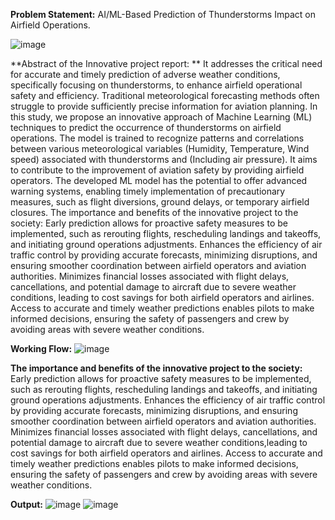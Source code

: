 **Problem Statement:**
AI/ML-Based Prediction of Thunderstorms Impact on Airfield Operations.

![image](https://github.com/mdabucse/Thunderstorm-Prediction-Project/assets/131733014/41c9d25c-545f-411f-9d81-2ea4810c3bad)

**Abstract of the Innovative project report: **
It addresses the critical need for accurate and timely prediction of adverse weather conditions, specifically focusing on thunderstorms, to enhance airfield operational safety and efficiency. Traditional meteorological forecasting methods often struggle to provide sufficiently precise information for aviation planning. In this study, we propose an innovative approach of Machine Learning (ML) techniques to predict the occurrence of thunderstorms on airfield operations. The model is trained to recognize patterns and correlations between various meteorological variables (Humidity, Temperature, Wind speed) associated with thunderstorms and (Including air pressure). It aims to contribute to the improvement of aviation safety by providing airfield operators. The developed ML model has the potential to offer advanced warning systems, enabling timely implementation of precautionary measures, such as flight diversions, ground delays, or temporary airfield closures. 
The importance and benefits of the innovative project to the society:
Early prediction allows for proactive safety measures to be implemented, such as rerouting flights, rescheduling landings and takeoffs, and initiating ground operations adjustments. Enhances the efficiency of air traffic control by providing accurate forecasts, minimizing disruptions, and ensuring smoother coordination between airfield operators and aviation authorities. Minimizes financial losses associated with flight delays, cancellations, and potential damage to aircraft due to severe weather conditions, leading to cost savings for both airfield operators and airlines. Access to accurate and timely weather predictions enables pilots to make informed decisions, ensuring the safety of passengers and crew by avoiding areas with severe weather conditions. 

**Working Flow:**
![image](https://github.com/mdabucse/Thunderstorm-Prediction-Project/assets/131733014/9d0b6646-a44e-4c6f-80ff-9fee26c83378)



**The importance and benefits of the innovative project to the society:**
Early prediction allows for proactive safety measures to be implemented, 
such as rerouting flights, rescheduling landings and takeoffs, and initiating ground operations adjustments.
Enhances the efficiency of air traffic control by providing accurate forecasts, minimizing disruptions, and ensuring smoother coordination between airfield 
operators and aviation authorities. Minimizes financial losses associated with flight delays, cancellations, and potential damage to aircraft due to severe 
weather conditions,leading to cost savings for both airfield operators and airlines.
Access to accurate and timely weather predictions enables pilots to make informed decisions,
ensuring the safety of passengers and crew by avoiding areas with severe weather conditions. 


**Output:**
![image](https://github.com/mdabucse/Thunderstorm-Prediction-Project/assets/131733014/6a929af1-1223-40bc-9d31-d567838f3e74)
![image](https://github.com/mdabucse/Thunderstorm-Prediction-Project/assets/131733014/fe4c600d-814c-4bb0-93a1-d59de58f1a22)

